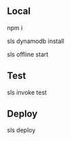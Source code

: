 ## Local

npm i

sls dynamodb install

sls offline start

## Test 

sls invoke test

## Deploy

sls deploy